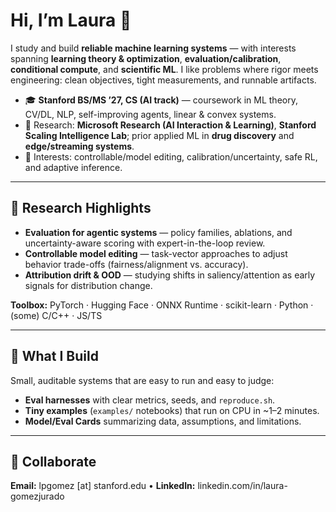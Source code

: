 # Hi, I’m Laura 👋

I study and build **reliable machine learning systems** — with interests spanning **learning theory & optimization**, **evaluation/calibration**, **conditional compute**, and **scientific ML**. I like problems where rigor meets engineering: clean objectives, tight measurements, and runnable artifacts.

- 🎓 **Stanford BS/MS ’27, CS (AI track)** — coursework in ML theory, CV/DL, NLP, self-improving agents, linear & convex systems.
- 🧪 Research: **Microsoft Research (AI Interaction & Learning)**, **Stanford Scaling Intelligence Lab**; prior applied ML in **drug discovery** and **edge/streaming systems**.
- 🔬 Interests: controllable/model editing, calibration/uncertainty, safe RL, and adaptive inference.

---

## 🔬 Research Highlights
- **Evaluation for agentic systems** — policy families, ablations, and uncertainty-aware scoring with expert-in-the-loop review.
- **Controllable model editing** — task-vector approaches to adjust behavior trade-offs (fairness/alignment vs. accuracy).
- **Attribution drift & OOD** — studying shifts in saliency/attention as early signals for distribution change.

**Toolbox:** PyTorch · Hugging Face · ONNX Runtime · scikit-learn · Python · (some) C/C++ · JS/TS 

---

## 🧱 What I Build
Small, auditable systems that are easy to run and easy to judge:
- **Eval harnesses** with clear metrics, seeds, and `reproduce.sh`.
- **Tiny examples** (`examples/` notebooks) that run on CPU in ~1–2 minutes.
- **Model/Eval Cards** summarizing data, assumptions, and limitations.

---

## 🤝 Collaborate
**Email:** lpgomez [at] stanford.edu • **LinkedIn:** linkedin.com/in/laura-gomezjurado
